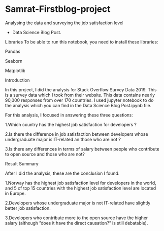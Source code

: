 # Samrat-Firstblog-project
Analysing the data and surveying the job satisfaction level


 - Data Science Blog Post.

Libraries
To be able to run this notebook, you need to install these libraries:

Pandas

Seaborn

Matplotlib

Introduction

In this project, I did the analysis for Stack Overflow Survey Data 2019. This is a survey data which I took from their website. This data contains nearly 90,000 responses from over 170 countries. I used jupyter notebook to do the analysis which you can find in the Data Science Blog Post.ipynb file.

For this analysis, I focused in answering these three questions:

1.Which country has the highest job satisfaction for developers ?

2.Is there the difference in job satisfaction between developers whose undergraduate major is IT-related an those who are 
not ?

3.Is there any differences in terms of salary between people who contribute to open source and those who are not?

Result Summary

After I did the analysis, these are the conclusion I found:

1.Norway has the highest job satisfaction level for developers in the world, and 5 of top 15 countries with the highest job satisfaction level are located in Europe.

2.Developers whose undergraduate major is not IT-related have slightly better job satisfaction.

3.Developers who contribute more to the open source have the higher salary (although ”does it have the direct causation?” is still debatable).
